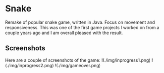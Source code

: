 # Snake
Remake of popular snake game, written in Java. Focus on movement and responsiveness. This was one of the first game projects I worked on from a couple years ago and I am overall pleased with the result.

## Screenshots
Here are a couple of screenshots of the game:
!(./img/inprogress1.png)
!(./img/inprogress2.png)
!(./img/gameover.png)
